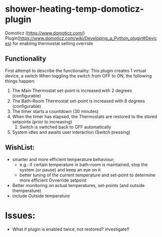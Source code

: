 # shower-heating-temp-domoticz-plugin
Domoticz (https://www.domoticz.com/) Plugin(https://www.domoticz.com/wiki/Developing_a_Python_plugin#Devices)  for enabling thermostat setting override 

## Functionality
First attempt to describe the functionality:
This plugin creates 1 virtual device, a switch
When toggling the switch from OFF to ON, the following things happen:
  1. The Main Thermostat set-point is increased with 2 degrees (configurable)
  2. The Bath-Room Thermostat set-point is increased with 8 degrees (configurable)
  3. The timer starts a countdown (30 minutes)
  4. When the timer has elapsed, the Thermostats are restored to the stored setpoints (prior to increasing)
     1. Switch is switched back to OFF automatically
  5. System idles and awaits user interaction (Switch pressing)

## WishList:
 - smarter and more efficient temperature behaviour; 
   - e.g.: if certain temperature in bath-room is maintained, stop the system (or pause) and keep an eye on it
   - better tuning of the current temperature and set-point to determine more efficient Ovverride setpoint
 - Better monitoring on actual temperatures, set-points (and outside themperature)
 - include Outside temperature

# Issues:
- What if plugin is enabled twice, not restored? investigate!!